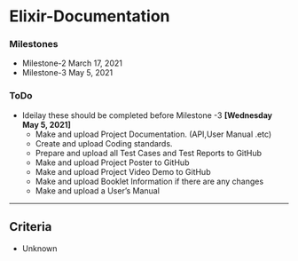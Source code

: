 # Elixir-Documentation

### Milestones
- Milestone-2 March 17, 2021
- Milestone-3 May 5, 2021

### ToDo

- Ideilay these should be completed before Milestone -3 **[Wednesday May 5, 2021]**
  - Make and upload Project Documentation. (API,User Manual .etc)
  - Create and upload Coding standards.
  - Prepare and upload all Test Cases and Test Reports to GitHub
  - Make and upload Project Poster to GitHub
  - Make and upload Project Video Demo to GitHub
  - Make and upload Booklet Information if there are any changes
  - Make and upload a User’s Manual

----------

## Criteria

- Unknown
